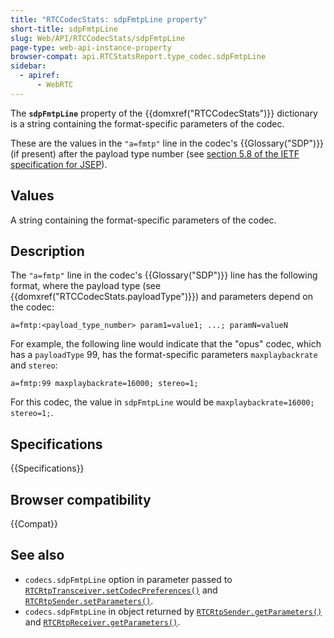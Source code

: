 ```yaml
---
title: "RTCCodecStats: sdpFmtpLine property"
short-title: sdpFmtpLine
slug: Web/API/RTCCodecStats/sdpFmtpLine
page-type: web-api-instance-property
browser-compat: api.RTCStatsReport.type_codec.sdpFmtpLine
sidebar:
  - apiref:
      - WebRTC
---
```


The **`sdpFmtpLine`** property of the {{domxref("RTCCodecStats")}} dictionary is a string containing the format-specific parameters of the codec.

These are the values in the `"a=fmtp"` line in the codec's {{Glossary("SDP")}} (if present) after the payload type number (see [section 5.8 of the IETF specification for JSEP](https://datatracker.ietf.org/doc/html/draft-ietf-rtcweb-jsep-24#section-5.8)).

## Values

A string containing the format-specific parameters of the codec.

## Description

The `"a=fmtp"` line in the codec's {{Glossary("SDP")}} line has the following format, where the payload type (see {{domxref("RTCCodecStats.payloadType")}}) and parameters depend on the codec:

```plain
a=fmtp:<payload_type_number> param1=value1; ...; paramN=valueN
```

For example, the following line would indicate that the "opus" codec, which has a `payloadType` 99, has the format-specific parameters `maxplaybackrate` and `stereo`:

```plain
a=fmtp:99 maxplaybackrate=16000; stereo=1;
```

For this codec, the value in `sdpFmtpLine` would be `maxplaybackrate=16000; stereo=1;`.

## Specifications

{{Specifications}}

## Browser compatibility

{{Compat}}

## See also

- `codecs.sdpFmtpLine` option in parameter passed to [`RTCRtpTransceiver.setCodecPreferences()`](/en-US/docs/Web/API/RTCRtpTransceiver/setCodecPreferences#sdpfmtpline) and [`RTCRtpSender.setParameters()`](/en-US/docs/Web/API/RTCRtpSender/setParameters#sdpfmtpline).
- `codecs.sdpFmtpLine` in object returned by [`RTCRtpSender.getParameters()`](/en-US/docs/Web/API/RTCRtpSender/getParameters#sdpfmtpline) and [`RTCRtpReceiver.getParameters()`](/en-US/docs/Web/API/RTCRtpReceiver/getParameters#sdpfmtpline).
